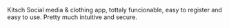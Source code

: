 Kitsch
Social media & clothing app, tottaly funcionable, easy to register and easy to use. 
Pretty much intuitive and secure.
